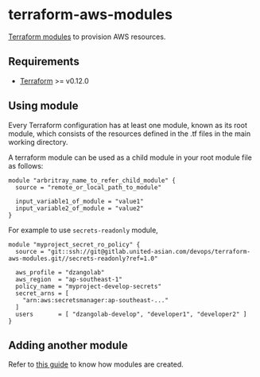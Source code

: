 # terraform-aws-modules

[Terraform modules](https://www.terraform.io/docs/modules/index.html) to provision AWS resources.

## Requirements

- [Terraform](https://www.terraform.io) >= v0.12.0

## Using module

Every Terraform configuration has at least one module, known as its root module, which consists of the resources defined in the .tf files in the main working directory.

A terraform module can be used as a child module in your root module file as follows:

```hcl
module "arbritray_name_to_refer_child_module" {
  source = "remote_or_local_path_to_module"

  input_variable1_of_module = "value1"
  input_variable2_of_module = "value2"
}
```

For example to use `secrets-readonly` module,

```hcl
module "myproject_secret_ro_policy" {
  source = "git::ssh://git@gitlab.united-asian.com/devops/terraform-aws-modules.git//secrets-readonly?ref=1.0"

  aws_profile = "dzangolab"
  aws_region  = "ap-southeast-1"
  policy_name = "myproject-develop-secrets"
  secret_arns = [
    "arn:aws:secretsmanager:ap-southeast-..."
  ]
  users       = [ "dzangolab-develop", "developer1", "developer2" ]
}
```

## Adding another module

Refer to [this guide](https://www.terraform.io/docs/modules/index.html) to know how modules are created.
